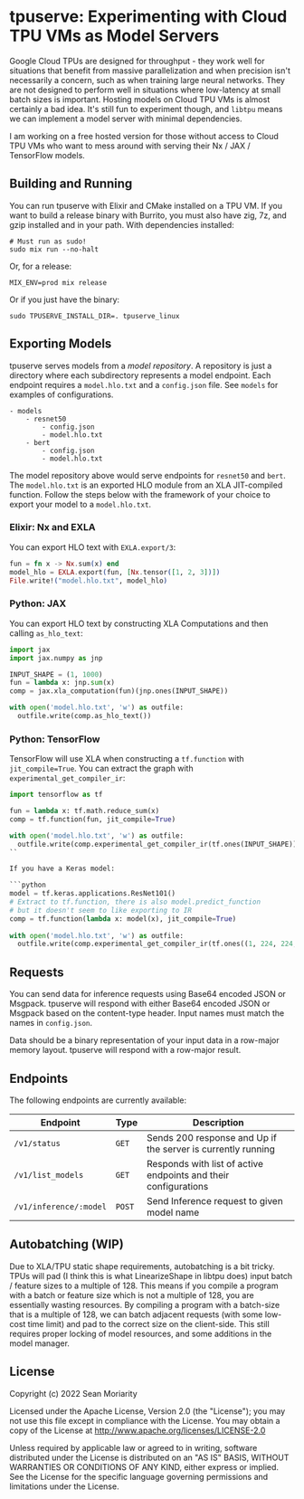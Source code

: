 # tpuserve: Experimenting with Cloud TPU VMs as Model Servers

Google Cloud TPUs are designed for throughput - they work well for situations that benefit from massive parallelization and when precision isn't necessarily a concern, such as when training large neural networks. They are not designed to perform well in situations where low-latency at small batch sizes is important. Hosting models on Cloud TPU VMs is almost certainly a bad idea. It's still fun to experiment though, and `libtpu` means we can implement a model server with minimal dependencies.

I am working on a free hosted version for those without access to Cloud TPU VMs who want to mess around with serving their Nx / JAX / TensorFlow models.

## Building and Running

You can run tpuserve with Elixir and CMake installed on a TPU VM. If you want to build a release binary with Burrito, you must also have zig, 7z, and gzip installed and in your path. With dependencies installed:

```
# Must run as sudo!
sudo mix run --no-halt
```

Or, for a release:

```
MIX_ENV=prod mix release
```

Or if you just have the binary:

```
sudo TPUSERVE_INSTALL_DIR=. tpuserve_linux
```

## Exporting Models

tpuserve serves models from a *model repository*. A repository is just a directory where each subdirectory represents a model endpoint. Each endpoint requires a `model.hlo.txt` and a `config.json` file. See `models` for examples of configurations.

```
- models
    - resnet50
        - config.json
        - model.hlo.txt
    - bert
        - config.json
        - model.hlo.txt
```

The model repository above would serve endpoints for `resnet50` and `bert`. The `model.hlo.txt` is an exported HLO module from an XLA JIT-compiled function. Follow the steps below with the framework of your choice to export your model to a `model.hlo.txt`.

### Elixir: Nx and EXLA

You can export HLO text with `EXLA.export/3`:

```elixir
fun = fn x -> Nx.sum(x) end
model_hlo = EXLA.export(fun, [Nx.tensor([1, 2, 3])])
File.write!("model.hlo.txt", model_hlo)
```

### Python: JAX

You can export HLO text by constructing XLA Computations and then calling `as_hlo_text`:

```python
import jax
import jax.numpy as jnp

INPUT_SHAPE = (1, 1000)
fun = lambda x: jnp.sum(x)
comp = jax.xla_computation(fun)(jnp.ones(INPUT_SHAPE))

with open('model.hlo.txt', 'w') as outfile:
  outfile.write(comp.as_hlo_text())
```

### Python: TensorFlow

TensorFlow will use XLA when constructing a `tf.function` with `jit_compile=True`. You can extract the graph with `experimental_get_compiler_ir`:

```python
import tensorflow as tf

fun = lambda x: tf.math.reduce_sum(x)
comp = tf.function(fun, jit_compile=True)

with open('model.hlo.txt', 'w') as outfile:
  outfile.write(comp.experimental_get_compiler_ir(tf.ones(INPUT_SHAPE))())
``

If you have a Keras model:

```python
model = tf.keras.applications.ResNet101()
# Extract to tf.function, there is also model.predict_function
# but it doesn't seem to like exporting to IR
comp = tf.function(lambda x: model(x), jit_compile=True)
    
with open('model.hlo.txt', 'w') as outfile:
  outfile.write(comp.experimental_get_compiler_ir(tf.ones((1, 224, 224, 3,)))())
```

## Requests

You can send data for inference requests using Base64 encoded JSON or Msgpack. tpuserve will respond with either Base64 encoded JSON or Msgpack based on the content-type header. Input names must match the names in `config.json`.

Data should be a binary representation of your input data in a row-major memory layout. tpuserve will respond with a row-major result.

## Endpoints

The following endpoints are currently available:

| Endpoint               | Type   | Description                                                     |
|------------------------|--------|-----------------------------------------------------------------|
| `/v1/status`           | `GET`  | Sends 200 response and Up if the server is currently running    |
| `/v1/list_models`      | `GET`  | Responds with list of active endpoints and their configurations |
| `/v1/inference/:model` | `POST` | Send Inference request to given model name                      |

## Autobatching (WIP)

Due to XLA/TPU static shape requirements, autobatching is a bit tricky. TPUs will pad (I think this is what LinearizeShape in libtpu does) input batch / feature sizes to a multiple of 128. This means if you compile a program with a batch or feature size which is not a multiple of 128, you are essentially wasting resources. By compiling a program with a batch-size that is a multiple of 128, we can batch adjacent requests (with some low-cost time limit) and pad to the correct size on the client-side. This still requires proper locking of model resources, and some additions in the model manager.

## License

Copyright (c) 2022 Sean Moriarity

Licensed under the Apache License, Version 2.0 (the "License"); you may not use this file except in compliance with the License. You may obtain a copy of the License at http://www.apache.org/licenses/LICENSE-2.0

Unless required by applicable law or agreed to in writing, software distributed under the License is distributed on an "AS IS" BASIS, WITHOUT WARRANTIES OR CONDITIONS OF ANY KIND, either express or implied. See the License for the specific language governing permissions and limitations under the License.